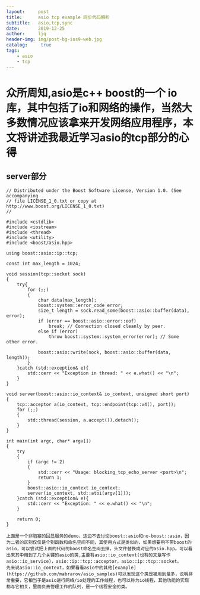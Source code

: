 ```yaml
---
layout:     post
title:      asio tcp example 同步代码解析
subtitle:   asio,tcp,sync
date:       2019-12-25
author:     ljq
header-img: img/post-bg-ios9-web.jpg
catalog:	 true
tags:
    - asio
    - tcp
---
```

# 众所周知,asio是c++ boost的一个 io库，其中包括了io和网络的操作，当然大多数情况应该拿来开发网络应用程序，本文将讲述我最近学习asio的tcp部分的心得

## server部分

```
// Distributed under the Boost Software License, Version 1.0. (See accompanying
// file LICENSE_1_0.txt or copy at http://www.boost.org/LICENSE_1_0.txt)
//

#include <cstdlib>
#include <iostream>
#include <thread>
#include <utility>
#include <boost/asio.hpp>

using boost::asio::ip::tcp;

const int max_length = 1024;

void session(tcp::socket sock)
{
	try{
	    for (;;)
		{
		    char data[max_length];
            boost::system::error_code error;
	        size_t length = sock.read_some(boost::asio::buffer(data), error);
	        if (error == boost::asio::error::eof)
		        break; // Connection closed cleanly by peer.
	        else if (error)
	            throw boost::system::system_error(error); // Some other error.

			boost::asio::write(sock, boost::asio::buffer(data, length));
		}
	}catch (std::exception& e){
	    std::cerr << "Exception in thread: " << e.what() << "\n";
	}
}

void server(boost::asio::io_context& io_context, unsigned short port)
{
	tcp::acceptor a(io_context, tcp::endpoint(tcp::v4(), port));
    for (;;)
	{
		std::thread(session, a.accept()).detach();
	}
}

int main(int argc, char* argv[])
{
	try
	{
	    if (argc != 2)
		{
		    std::cerr << "Usage: blocking_tcp_echo_server <port>\n";
		    return 1;
		}
	    boost::asio::io_context io_context;
	    server(io_context, std::atoi(argv[1]));
	}catch (std::exception& e){
		std::cerr << "Exception: " << e.what() << "\n";
	}
	
	return 0;
}
```

	上面是一个非阻塞的回显服务的demo，这边不去讨论boost::asio和no-boost::asio，因为二者的区别仅仅是个别函数和命名空间不同，其使用方式是类似的，如果想要用不带boost的asio，可以尝试把上面的代码的boost命名空间去掉，头文件替换成对应的asio.hpp。可以看出来其中用到了几个关键的asio的类,主要有asio::io_context(也有的文章写作asio::io_service)，asio::ip::tcp::acceptor，asio::ip::tcp::socket。
	先来说asio::io_context，如果看看asio中的其他[example](https://github.com/mabrarov/asio_samples)可以发现这个类是被用到最多，说明非常重要，它相当于是asio进行网络/io处理的工作线程，也可以称为io线程，其他功能的实现都与它相关，里面负责管理工作的队列，是一个线程安全的类。
